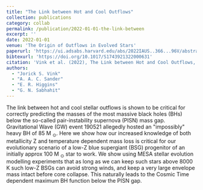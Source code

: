 ```yaml
---
title: "The Link between Hot and Cool Outflows"
collection: publications
category: collab
permalink: /publication/2022-01-01-the-link-between
excerpt: ''
date: 2022-01-01
venue: 'The Origin of Outflows in Evolved Stars'
paperurl: 'https://ui.adsabs.harvard.edu/abs/2022IAUS..366...96V/abstract'
bibtexurl: 'https://doi.org/10.1017/S1743921322000631'
citation: 'Vink et al. (2022), The Link between Hot and Cool Outflows, The Origin of Outflows in Evolved Stars'
authors:
  - "Jorick S. Vink"
  - "A. A. C. Sander"
  - "E. R. Higgins"
  - "G. N. Sabhahit"
---
```

The link between hot and cool stellar outflows is shown to be critical for correctly predicting the masses of the most massive black holes (BHs) below the so-called pair-instability supernova (PISN) mass gap. Gravitational Wave (GW) event 190521 allegedly hosted an "impossibly" heavy BH of 85 M <SUB>⊙</SUB>. Here we show how our increased knowledge of both metallicity Z and temperature dependent mass loss is critical for our evolutionary scenario of a low-Z blue supergiant (BSG) progenitor of an initially approx 100 M <SUB>⊙</SUB> star to work. We show using MESA stellar evolution modelling experiments that as long as we can keep such stars above 8000 K such low-Z BSGs can avoid strong winds, and keep a very large envelope mass intact before core collapse. This naturally leads to the Cosmic Time dependent maximum BH function below the PISN gap.
